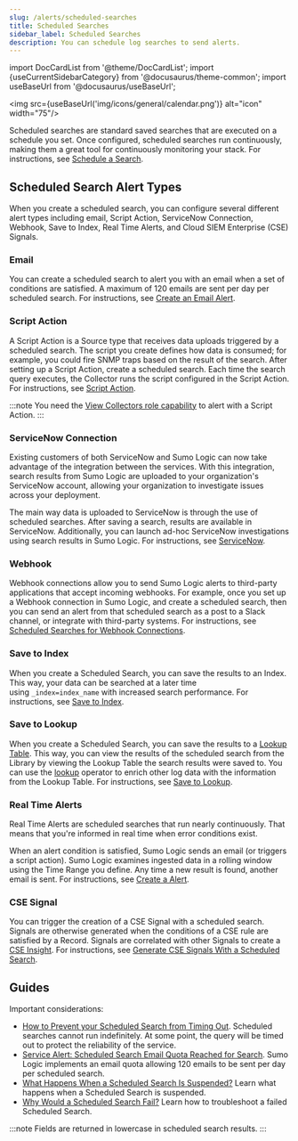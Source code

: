 ```yaml
---
slug: /alerts/scheduled-searches
title: Scheduled Searches
sidebar_label: Scheduled Searches
description: You can schedule log searches to send alerts.
---
```


import DocCardList from '@theme/DocCardList';
import {useCurrentSidebarCategory} from '@docusaurus/theme-common';
import useBaseUrl from '@docusaurus/useBaseUrl';

<img src={useBaseUrl('img/icons/general/calendar.png')} alt="icon" width="75"/>

Scheduled searches are standard saved searches that are executed on a schedule you set. Once configured, scheduled searches run continuously, making them a great tool for continuously monitoring your stack. For instructions, see [Schedule a Search](schedule-search.md).

## Scheduled Search Alert Types

When you create a scheduled search, you can configure several different alert types including email, Script Action, ServiceNow Connection, Webhook, Save to Index, Real Time Alerts, and Cloud SIEM Enterprise (CSE) Signals.

### Email

You can create a scheduled search to alert you with an email when a set of conditions are satisfied. A maximum of 120 emails are sent per day per scheduled search. For instructions, see [Create an Email Alert](create-email-alert.md).

### Script Action

A Script Action is a Source type that receives data uploads triggered by a scheduled search. The script you create defines how data is consumed; for example, you could fire SNMP traps based on the result of the search. After setting up a Script Action, create a scheduled search. Each time the search query executes, the Collector runs the script configured in the Script Action. For instructions, see [Script Action](/docs/send-data/installed-collectors/sources/script-action).

:::note
You need the [View Collectors role capability](/docs/manage/users-roles/roles/role-capabilities.md) to alert with a Script Action.
:::

### ServiceNow Connection

Existing customers of both ServiceNow and Sumo Logic can now take advantage of the integration between the services. With this integration, search results from Sumo Logic are uploaded to your organization's ServiceNow account, allowing your organization to investigate issues across your deployment.

The main way data is uploaded to ServiceNow is through the use of scheduled searches. After saving a search, results are available in ServiceNow. Additionally, you can launch ad-hoc ServiceNow investigations using search results in Sumo Logic. For instructions, see [ServiceNow](/docs/manage/connections-integrations/servicenow).

### Webhook

Webhook connections allow you to send Sumo Logic alerts to third-party applications that accept incoming webhooks. For example, once you set up a Webhook connection in Sumo Logic, and create a scheduled search, then you can send an alert from that scheduled search as a post to a Slack channel, or integrate with third-party systems. For instructions, see [Scheduled Searches for Webhook Connections](/docs/manage/connections-integrations/webhook-connections/schedule-searches-webhook-connections.md).

### Save to Index

When you create a Scheduled Search, you can save the results to an Index. This way, your data can be searched at a later time using `_index=index_name` with increased search performance. For instructions, see [Save to Index](save-to-index.md).

### Save to Lookup

When you create a Scheduled Search, you can save the results to a [Lookup Table](../../search/lookup-tables/create-lookup-table.md). This way, you can view the results of the scheduled search from the Library by viewing the Lookup Table the search results were saved to. You can use the [lookup](/docs/search/search-query-language/search-operators/lookup) operator to enrich other log data with the information from the Lookup Table. For instructions, see [Save to Lookup](save-to-lookup.md).

### Real Time Alerts

Real Time Alerts are scheduled searches that run nearly continuously. That means that you're informed in real time when error conditions exist.

When an alert condition is satisfied, Sumo Logic sends an email (or triggers a script action). Sumo Logic examines ingested data in a rolling window using the Time Range you define. Any time a new result is found, another email is sent. For instructions, see [Create a Alert](create-real-time-alert.md).

### CSE Signal

You can trigger the creation of a CSE Signal with a scheduled search. Signals are otherwise generated when the conditions of a CSE rule are satisfied by a Record. Signals are correlated with other Signals to create a [CSE Insight](../../cse/records-signals-entities-insights/insight-generation-process.md). For instructions, see [Generate CSE Signals With a Scheduled Search](generate-cse-signals.md).

## Guides

Important considerations:
* [How to Prevent your Scheduled Search from Timing Out](faq.md#how-to-prevent-your-scheduled-search-from-timing-out). Scheduled searches cannot run indefinitely. At some point, the query will be timed out to protect the reliability of the service.
* [Service Alert: Scheduled Search Email Quota Reached for Search](/docs/alerts/scheduled-searches/faq#service-alert-scheduled-search-email-quota-reached-for-search). Sumo Logic implements an email quota allowing 120 emails to be sent per day per scheduled search.
* [What Happens When a Scheduled Search Is Suspended?](faq.md#what-happens-when-a-scheduled-search-is-suspended) Learn what happens when a Scheduled Search is suspended.
* [Why Would a Scheduled Search Fail?](faq.md#why-would-a-scheduled-search-fail) Learn how to troubleshoot a failed Scheduled Search.

:::note
Fields are returned in lowercase in scheduled search results.
:::
